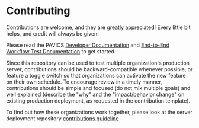 # Contributing

Contributions are welcome, and they are greatly appreciated! Every little bit helps, and credit will always be given.

Please read the PAVICS [Developer Documentation](https://birdhouse-deploy.readthedocs.io/en/latest/) and 
[End-to-End Workflow Test Documentation](https://github.com/Ouranosinc/PAVICS-e2e-workflow-tests#readme) to get started.

Since this repository can be used to test multiple organization's production server, contributions should be backward-compatible whenever possible, or feature a toggle switch so that organizations can activate the new feature on their own schedule. To encourage review in a timely manner, contributions should be simple and focused (do not mix multiple goals) and well explained (describe the "why" and the "impact/behavior change" on existing production deployment, as requested in the contribution template).

To find out how these organizations work together, please look at the server deployment repository [contributions guideline](https://birdhouse-deploy.readthedocs.io/en/latest/contributing.html)